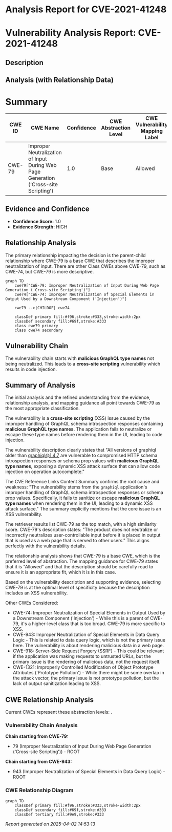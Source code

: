 # Analysis Report for CVE-2021-41248

# Vulnerability Analysis Report: CVE-2021-41248

## Description



## Analysis (with Relationship Data)

# Summary
| CWE ID | CWE Name | Confidence | CWE Abstraction Level | CWE Vulnerability Mapping Label | CWE-Vulnerability Mapping Notes |
|---|---|---|---|---|---|
| CWE-79 | Improper Neutralization of Input During Web Page Generation ('Cross-site Scripting') | 1.0 | Base | Allowed | Primary CWE |

## Evidence and Confidence

*   **Confidence Score:** 1.0
*   **Evidence Strength:** HIGH

## Relationship Analysis
The primary relationship impacting the decision is the parent-child relationship where CWE-79 is a base CWE that describes the improper neutralization of input. There are other Class CWEs above CWE-79, such as CWE-74, but CWE-79 is more descriptive.

```mermaid
graph TD
    cwe79["CWE-79: Improper Neutralization of Input During Web Page Generation ('Cross-site Scripting')"]
    cwe74["CWE-74: Improper Neutralization of Special Elements in Output Used by a Downstream Component ('Injection')"]
    
    cwe79 -->|CHILDOF| cwe74
    
    classDef primary fill:#f96,stroke:#333,stroke-width:2px
    classDef secondary fill:#69f,stroke:#333
    class cwe79 primary
    class cwe74 secondary
```

## Vulnerability Chain
The vulnerability chain starts with **malicious GraphQL type names** not being neutralized. This leads to a **cross-site scripting** vulnerability which results in code injection.

## Summary of Analysis
The initial analysis and the refined understanding from the evidence, relationship analysis, and mapping guidance all point towards CWE-79 as the most appropriate classification.

The vulnerability is a **cross-site scripting** (XSS) issue caused by the improper handling of GraphQL schema introspection responses containing **malicious GraphQL type names**. The application fails to neutralize or escape these type names before rendering them in the UI, leading to code injection.

The vulnerability description clearly states that "All versions of graphiql older than graphiql@1.4.7 are vulnerable to compromised HTTP schema introspection responses or schema prop values with **malicious GraphQL type names**, exposing a dynamic XSS attack surface that can allow code injection on operation autocomplete."

The CVE Reference Links Content Summary confirms the root cause and weakness: "The vulnerability stems from the `graphiql` application's improper handling of GraphQL schema introspection responses or schema prop values. Specifically, it fails to sanitize or escape **malicious GraphQL type names** when rendering them in the UI, leading to a dynamic XSS attack surface." The summary explicitly mentions that the core issue is an XSS vulnerability.

The retriever results list CWE-79 as the top match, with a high similarity score. CWE-79's description states: "The product does not neutralize or incorrectly neutralizes user-controllable input before it is placed in output that is used as a web page that is served to other users." This aligns perfectly with the vulnerability details.

The relationship analysis shows that CWE-79 is a base CWE, which is the preferred level of abstraction. The mapping guidance for CWE-79 states that it is "Allowed" and that the description should be carefully read to ensure it is an appropriate fit, which it is in this case.

Based on the vulnerability description and supporting evidence, selecting CWE-79 is at the optimal level of specificity because the description includes an XSS vulnerability.

Other CWEs Considered:

*   CWE-74: Improper Neutralization of Special Elements in Output Used by a Downstream Component ('Injection') - While this is a parent of CWE-79, it's a higher-level class that is too broad. CWE-79 is more specific to XSS.
*   CWE-943: Improper Neutralization of Special Elements in Data Query Logic - This is related to data query logic, which is not the primary issue here. The vulnerability is about rendering malicious data in a web page.
*   CWE-918: Server-Side Request Forgery (SSRF) - This could be relevant if the application was making requests to untrusted URLs, but the primary issue is the rendering of malicious data, not the request itself.
*   CWE-1321: Improperly Controlled Modification of Object Prototype Attributes ('Prototype Pollution') - While there might be some overlap in the attack vector, the primary issue is not prototype pollution, but the lack of output sanitization leading to XSS.


## CWE Relationship Analysis

Current CWEs represent these abstraction levels: .


### Vulnerability Chain Analysis

**Chain starting from CWE-79:**
- 79 (Improper Neutralization of Input During Web Page Generation ('Cross-site Scripting')) - ROOT


**Chain starting from CWE-943:**
- 943 (Improper Neutralization of Special Elements in Data Query Logic) - ROOT



### CWE Relationship Diagram

```mermaid
graph TD
    classDef primary fill:#f96,stroke:#333,stroke-width:2px
    classDef secondary fill:#69f,stroke:#333
    classDef tertiary fill:#9e9,stroke:#333
```



*Report generated on 2025-04-02 14:53:13*
